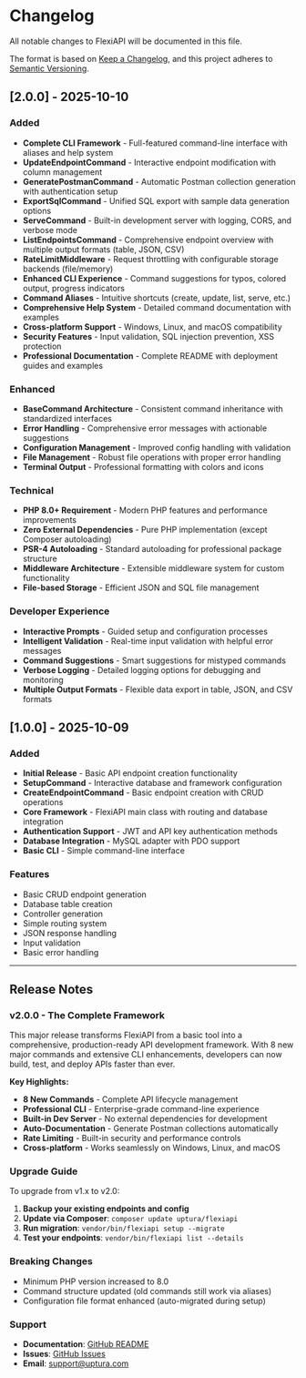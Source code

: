 # Changelog

All notable changes to FlexiAPI will be documented in this file.

The format is based on [Keep a Changelog](https://keepachangelog.com/en/1.0.0/),
and this project adheres to [Semantic Versioning](https://semver.org/spec/v2.0.0.html).

## [2.0.0] - 2025-10-10

### Added
- **Complete CLI Framework** - Full-featured command-line interface with aliases and help system
- **UpdateEndpointCommand** - Interactive endpoint modification with column management
- **GeneratePostmanCommand** - Automatic Postman collection generation with authentication setup
- **ExportSqlCommand** - Unified SQL export with sample data generation options
- **ServeCommand** - Built-in development server with logging, CORS, and verbose mode
- **ListEndpointsCommand** - Comprehensive endpoint overview with multiple output formats (table, JSON, CSV)
- **RateLimitMiddleware** - Request throttling with configurable storage backends (file/memory)
- **Enhanced CLI Experience** - Command suggestions for typos, colored output, progress indicators
- **Command Aliases** - Intuitive shortcuts (create, update, list, serve, etc.)
- **Comprehensive Help System** - Detailed command documentation with examples
- **Cross-platform Support** - Windows, Linux, and macOS compatibility
- **Security Features** - Input validation, SQL injection prevention, XSS protection
- **Professional Documentation** - Complete README with deployment guides and examples

### Enhanced
- **BaseCommand Architecture** - Consistent command inheritance with standardized interfaces
- **Error Handling** - Comprehensive error messages with actionable suggestions
- **Configuration Management** - Improved config handling with validation
- **File Management** - Robust file operations with proper error handling
- **Terminal Output** - Professional formatting with colors and icons

### Technical
- **PHP 8.0+ Requirement** - Modern PHP features and performance improvements
- **Zero External Dependencies** - Pure PHP implementation (except Composer autoloading)
- **PSR-4 Autoloading** - Standard autoloading for professional package structure
- **Middleware Architecture** - Extensible middleware system for custom functionality
- **File-based Storage** - Efficient JSON and SQL file management

### Developer Experience
- **Interactive Prompts** - Guided setup and configuration processes
- **Intelligent Validation** - Real-time input validation with helpful error messages
- **Command Suggestions** - Smart suggestions for mistyped commands
- **Verbose Logging** - Detailed logging options for debugging and monitoring
- **Multiple Output Formats** - Flexible data export in table, JSON, and CSV formats

## [1.0.0] - 2025-10-09

### Added
- **Initial Release** - Basic API endpoint creation functionality
- **SetupCommand** - Interactive database and framework configuration
- **CreateEndpointCommand** - Basic endpoint creation with CRUD operations
- **Core Framework** - FlexiAPI main class with routing and database integration
- **Authentication Support** - JWT and API key authentication methods
- **Database Integration** - MySQL adapter with PDO support
- **Basic CLI** - Simple command-line interface

### Features
- Basic CRUD endpoint generation
- Database table creation
- Controller generation
- Simple routing system
- JSON response handling
- Input validation
- Basic error handling

---

## Release Notes

### v2.0.0 - The Complete Framework
This major release transforms FlexiAPI from a basic tool into a comprehensive, production-ready API development framework. With 8 new major commands and extensive CLI enhancements, developers can now build, test, and deploy APIs faster than ever.

**Key Highlights:**
- **8 New Commands** - Complete API lifecycle management
- **Professional CLI** - Enterprise-grade command-line experience  
- **Built-in Dev Server** - No external dependencies for development
- **Auto-Documentation** - Generate Postman collections automatically
- **Rate Limiting** - Built-in security and performance controls
- **Cross-platform** - Works seamlessly on Windows, Linux, and macOS

### Upgrade Guide
To upgrade from v1.x to v2.0:

1. **Backup your existing endpoints and config**
2. **Update via Composer**: `composer update uptura/flexiapi`
3. **Run migration**: `vendor/bin/flexiapi setup --migrate`
4. **Test your endpoints**: `vendor/bin/flexiapi list --details`

### Breaking Changes
- Minimum PHP version increased to 8.0
- Command structure updated (old commands still work via aliases)
- Configuration file format enhanced (auto-migrated during setup)

### Support
- **Documentation**: [GitHub README](https://github.com/uptura/flexiapi#readme)
- **Issues**: [GitHub Issues](https://github.com/uptura/flexiapi/issues)
- **Email**: support@uptura.com